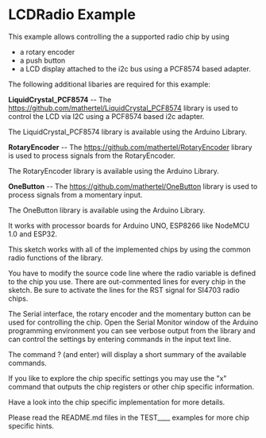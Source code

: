 # LCDRadio Example

This example allows controlling the a supported radio chip by using 

* a rotary encoder
* a push button
* a LCD display attached to the i2c bus using a PCF8574 based adapter.

The following additional libaries are required for this example:

**LiquidCrystal_PCF8574** --
The <https://github.com/mathertel/LiquidCrystal_PCF8574> library is used
to control the LCD via I2C using a PCF8574 based i2c adapter.

The LiquidCrystal_PCF8574 library is available using the Arduino Library.

**RotaryEncoder** -- 
The <https://github.com/mathertel/RotaryEncoder> library is used
to process signals from the RotaryEncoder.

The RotaryEncoder library is available using the Arduino Library.

**OneButton** --
The <https://github.com/mathertel/OneButton> library is used
to process signals from a momentary input.

The OneButton library is available using the Arduino Library.

It works with processor boards for Arduino UNO, ESP8266 like NodeMCU 1.0 and ESP32.

This sketch works with all of the implemented chips by using the common radio functions of the library.

You have to modify the source code line where the radio variable is defined to the chip you use.
There are out-commented lines for every chip in the sketch.
Be sure to activate the lines for the RST signal for SI4703 radio chips.

The Serial interface, the rotary encoder and the momentary button can be used
for controlling the chip.
Open the Serial Monitor window of the Arduino programming environment
you can see verbose output from the library and can control the settings
by entering commands in the input text line.

The command ? (and enter) will display a short summary of the available commands.

If you like to explore the chip specific settings you may use the "x" command
that outputs the chip registers or other chip specific information.

Have a look into the chip specific implementation for more details.

Please read the README.md files in the TEST____ examples for more chip specific hints.
